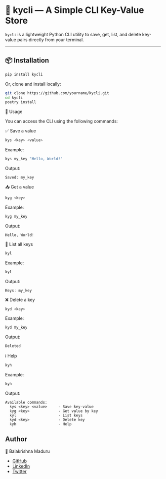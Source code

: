 # 🔑 kycli — A Simple CLI Key-Value Store

`kycli` is a lightweight Python CLI utility to save, get, list, and delete key-value pairs directly from your terminal.

---

## 📦 Installation

```bash
pip install kycli
```
Or, clone and install locally:
```bash
git clone https://github.com/yourname/kycli.git
cd kycli
poetry install
```

🚀 Usage

You can access the CLI using the following commands:

✅ Save a value
```bash
kys <key> <value>
```
Example:
```bash
kys my_key "Hello, World!"
```
Output:
```
Saved: my_key
```

📥 Get a value
```bash
kyg <key>
```
Example:
```bash
kyg my_key
```
Output:
```
Hello, World!
```

📃 List all keys
```bash
kyl
```
Example:
```bash
kyl
```
Output:
```
Keys: my_key
```

❌ Delete a key
```bash
kyd <key>
```
Example:
```bash
kyd my_key
```
Output:
``` bash
Deleted
```

ℹ️ Help
```bash
kyh
```
Example:
```bash
kyh
```
Output:
```
Available commands:
  kys <key> <value>     - Save key-value
  kyg <key>             - Get value by key
  kyl                   - List keys
  kyd <key>             - Delete key
  kyh                   - Help
```

Author
---
👤 Balakrishna Maduru
- [GitHub](https://github.com/balakrishna-maduru)
- [LinkedIn](https://www.linkedin.com/in/balakrishna-maduru)
- [Twitter](https://x.com/krishonlyyou)